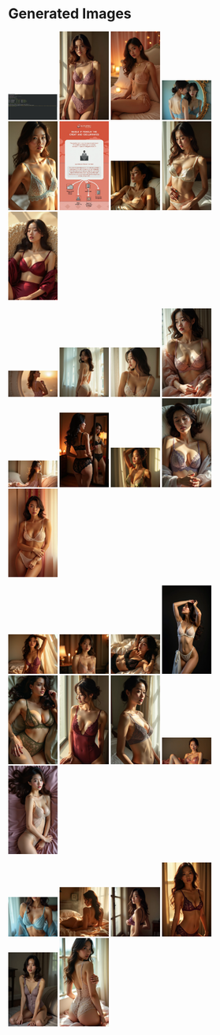 # Generated Images



<img src="2025_07_16_01.webp" width="100"/> <img src="2025_07_16_02.webp" width="100"/> <img src="2025_07_16_03.webp" width="100"/> <img src="2025_07_16_04.webp" width="100"/> <img src="2025_07_16_05.webp" width="100"/> <img src="2025_07_16_06.webp" width="100"/> <img src="2025_07_16_07.webp" width="100"/> <img src="2025_07_16_08.webp" width="100"/> <img src="2025_07_16_09.webp" width="100"/>

<img src="2025_07_16_10.webp" width="100"/> <img src="2025_07_16_11.webp" width="100"/> <img src="2025_07_16_12.webp" width="100"/> <img src="2025_07_16_13.webp" width="100"/> <img src="2025_07_16_14.webp" width="100"/> <img src="2025_07_16_15.webp" width="100"/> <img src="2025_07_16_16.webp" width="100"/> <img src="2025_07_16_17.webp" width="100"/> <img src="2025_07_16_18.webp" width="100"/>

<img src="2025_07_16_19.webp" width="100"/> <img src="2025_07_16_20.webp" width="100"/> <img src="2025_07_16_21.webp" width="100"/> <img src="2025_07_16_22.webp" width="100"/> <img src="2025_07_16_23.webp" width="100"/> <img src="2025_07_16_24.webp" width="100"/> <img src="2025_07_16_25.webp" width="100"/> <img src="2025_07_16_26.webp" width="100"/> <img src="2025_07_16_27.webp" width="100"/>

<img src="2025_07_16_28.webp" width="100"/> <img src="2025_07_16_29.webp" width="100"/> <img src="2025_07_16_30.webp" width="100"/> <img src="2025_07_16_31.webp" width="100"/> <img src="2025_07_16_32.webp" width="100"/> <img src="2025_07_16_33.webp" width="100"/>